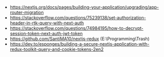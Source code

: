 -   https://nextjs.org/docs/pages/building-your-application/upgrading/app-router-migration
-   https://stackoverflow.com/questions/75239138/set-authorization-header-in-rtk-query-with-next-auth
-   https://stackoverflow.com/questions/74984195/how-to-decrypt-session-token-next-auth-jwt-token
-   https://github.com/SantiMA10/nextjs-redux (E:\Programming\Trash)
-   https://dev.to/esponges/building-a-secure-nextjs-application-with-redux-toolkit-query-and-cookie-tokens-2en2
